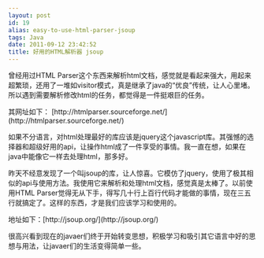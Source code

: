 ```yaml
---
layout: post
id: 19
alias: easy-to-use-html-parser-jsoup
tags: Java
date: 2011-09-12 23:42:52
title: 好用的HTML解析器 jsoup
---
```


曾经用过HTML Parser这个东西来解析html文档，感觉就是看起来强大，用起来超繁琐，还用了一堆如visitor模式，真是继承了java的“优良”传统，让人心里堵。所以遇到需要解析修改html的任务，都觉得是一件挺艰巨的任务。
<p>其网址如下： [http://htmlparser.sourceforge.net/](http://htmlparser.sourceforge.net/)
<p> 如果不分语言，对html处理最好的库应该是jquery这个javascript库。其强憾的选择器和超级好用的api，让操作html成了一件享受的事情。我一直在想，如果在java中能像它一样去处理html，那多好。
<p> 昨天不经意发现了一个叫jsoup的库，让人惊喜。它模仿了jquery，使用了极其相似的api与使用方法。我使用它来解析和处理html文档，感觉真是太棒了。以前使用HTML Parser觉得无从下手，得写几十行上百行代码才能做的事情，现在三五行就搞定了。这样的东西，才是我们应该学习和使用的。
<p>地址如下：[http://jsoup.org/](http://jsoup.org/)
<p>很高兴看到现在的javaer们终于开始转变思想，积极学习和吸引其它语言中好的思想与用法，让javaer们的生活变得简单一些。
